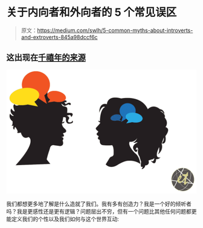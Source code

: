# 关于内向者和外向者的 5 个常见误区

> 原文：<https://medium.com/swlh/5-common-myths-about-introverts-and-extroverts-845a98dccf6c>

## 这出现在[千禧年的来源](https://themilsource.com/myths-introverts-extroverts/)

![](img/5537e2c6ddd6fdfd5e4cbc80349551bd.png)

我们都想更多地了解是什么造就了我们。我有多有创造力？我是一个好的倾听者吗？我是更感性还是更有逻辑？问题层出不穷，但有一个问题比其他任何问题都更能定义我们的个性以及我们如何与这个世界互动: